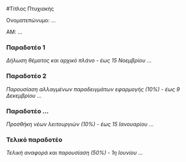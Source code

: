 #Τίτλος Πτυχιακής

Ονοματεπώνυμο: ...

ΑΜ: ...


### Παραδοτέο 1
*Δήλωση θέματος και αρχικό πλάνο - έως 15 Νοεμβρίου*
...


### Παραδοτέο 2
*Παρουσίαση αλλαγμένων παραδειγμάτων εφαρμογής (10%) - έως 9 Δεκεμβρίου*
...


### Παραδοτέο ...
*Προσθήκη νέων λειτουργιών (10%) - έως 15 Ιανουαρίου*
...


### Τελικό παραδοτέο
*Τελική αναφορά και παρουσίαση (50%) - 1η Ιουνίου*
...
